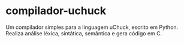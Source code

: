# compilador-uchuck
Um compilador simples para a linguagem uChuck, escrito em Python. Realiza análise léxica, sintática, semântica e gera código em C.
